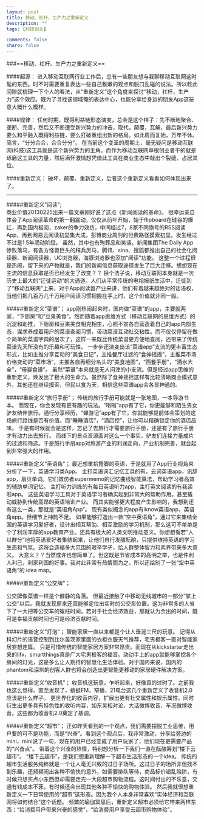 ```yaml
---
layout: post
title: 移动、杠杆、生产力之重新定义
description: ""
tags: [科技创业]

comments: false
share: false
---
```


###==移动、杠杆、生产力之重新定义==


####起源：
进入移动互联网行业工作后，总有一些朋友想与我聊移动互联网这时髦的东西。时不时需要重复表达一些自己稚嫩的观点和脱口乱碰的说法。所以趁此间隙就梳理一下个人的看法，从“重新定义”这个角度来探讨“移动，杠杆，生产力”这个效应。既为了寻找该领域俺的表达中心，也能分享给身边的朋友App这玩意大概什么模样。

####规律：
任何时期，既得利益链形态演变，总会是这个样子：先不断地聚合、垄断、完善，然后又不断遭受新兴势力的冲击，取代，颠覆，瓦解，最后新兴势力要么和平融入既得利益链，要么打破重组出新的格局。如此周而复始，万年不休。  
简言，“分分合合，合合分分”。
在当前这个变革的周期上，毫无疑问是移动互联网(科技)这工具就是这个新兴势力的主角。而作为移动互联网草根创业者干的就是琢磨这工具的力量，然后满怀激情想凭借此工具在商业生态中敲出个裂缝，占居其位。

####重新定义：
破坏、颠覆、重新定义，后者这个重新定义看看如何体现出来了。
 
---

#####重新定义"阅读";   
  商业价值20130225出来一篇文章刚好说了这点《新闻阅读的革命》。
  很幸运亲自体会了App阅读革命的第一翻震动，仅仅从前年开始，始于flipboard在硅谷的爆红，再到国内极阅，zaker的争力效仿，中间经过7，8家不同旗号的RSS阅读App，再到网易云阅读初显集大成，彭博商业周刊的付费路径摸索初显。发生经过不过是1.5年涌动阶段。
 虽然，其中也有殉葬品和笑话。新闻集团The Daily App惨败落马，有各方怪兽巨头的秣兵厉马，腾讯、sina、搜狐都推出自己的社会化阅读器、新闻阅读器，UC浏览器，海豚浏览器也添加“阅读”功能。
 这整一个过程很是热闹，留下来的产物就是，我们的新闻信息获取途径发生了巨大迁移。想想现在主流的信息获取是否已经发生了改变？？
 换个法子说，移动互联网本身就是一次历史上最大的“迁徙运动”的大通道。人们从平常传统的电视报纸生活中，迁徙到了“移动互联网”上来，对于App阅读器产业来讲，他们有着越来越绝对的话语权，当他们把几百万几千万用户阅读习惯把握在手上时，这个价值就非同一般。
 
#####重新定义“菜谱”；
app刚热闹起来时，国内做“菜谱”的app，主要就两家，“下厨房”和“豆果美食”。然而随着app思维方式（移动互联网的思维方式）的沉淀和助推，下厨房和豆果美食相克相生，心照不宣各自营造着自己的app内部生态，谋求养成着用户的菜谱查阅习惯，带动菜谱互动社交粘性。而不仅仅停留在做个简单的菜谱字典的层次了，这样一来既比传统菜谱更方便地查阅，还带来了传统菜谱先天所没有的乐趣和可玩性。
一步步还演变出该“菜谱app”支流的更丰富生态形式，比如主推分享互动的“美食日记”，主推餐厅过滤的“食神摇摇”，主推菜市场价格变动的“菜市场”，主推各自再细分名头的“美食地图”，“西餐手册”，“酒水大全”，“母婴食谱”。
虽然“菜谱”本来就是无人问津的小支流。但是经过app思维的重新定义，焕发出了极大的生命力。虽然除了食神摇摇这样有比较清晰商业模式意外，其他还在继续摸索，但民以食为天，相信这些菜谱app会各显神通的。
 
#####重新定义“旅行手册”；
传统的旅行手册可能就是一张地图，一本导游书本。
而现在，你会发现有更有趣的玩法。“嗡嗡”app有了它，你更能够和陌生男女驴友结伴旅行。通行分享经历，“蝉游记”app有了它，你就能够提前体会策划的这场旅行路线是否有价值。而“睡睡酒店”，“酒店控”，让你可以精确锁定你的酒店品味。
于是有时候就会是这样，忘记了去旅行才需要旅行手册，还是有了旅行手册才有动力出去旅行。
而线下的景点资源面对这么一个事实，驴友们连接力量成片的过滤和筛选。于是旅行手册app对旅游产业的利润走向，产业机制完善，就会起到非常强大的作用。
    
#####重新定义“英语角”；
最近想重拾蹩脚的英语，于是就用了App行业视角来分析了一下，英语学习类App。
主打英语词汇记忆工具的有，云词英语app，讯辞app，扇贝单词。它们效仿者supermemo的记忆曲线智能算法，帮助学习者高效的辅助单词记忆。
主打听力训练的有每日英语听力app，主打英文阅读的有我读啦app。
这些英语学习工具对于英语学习者确实起到非常大的帮助作用。甚至撬动威胁到传统高昂的英语培训产业。
而其实能够更大程度产生影响的，我想到还有这么一类，那就是“英语角App”。
现有类似概念的app有iknow英语app，英语角app。但细节上神韵不足。
如果能够打造出一款“空中英语角”，通过它来集结全国的英语学习爱好者，设计出相互帮助、相互激励的学习机制，那么这可不单单是个了利润丰厚的app教育产业。还具有极大的人类文明推动意义。你想想看若“人以群分”地将英语爱好者集结起来，让他们自行发酵酝酿，只提供维持英语的学习生态和气氛。这将会造福多大范围的艰辛学子，给人群整体智力和素养带来多大意义。
大意义？？当然或许也想简单了。但这既是节省成本的高明之举，也是件利人利己，利家利国的好事。我对此非常有热情而为之。所以还绘制了一张“空中英语角”的 idea map。
 
#####重新定义“公交牌”；

公交牌像菜谱一样是个僻静的角落。
但最近接触了中移动无线城市的一部分“掌上公交”以后。我就发现原来还真能够定位出实时的公交车位置。这为非常多的人省下了一大把等公交车的冤枉时间。若对于社会经济效益，那就认为余出的时间，既可是幸福贡献时间也可是经济贡献时间。
 
#####重新定义“灯泡”；
智能家居一直以来都是个让人垂涎三尺的玩意。
记得从科幻片的语音控制到比尔盖茨家里面的衣柜衣服天气推荐，宅男极客一直对智能家居妄想连篇。
只是可惜传统的智能家居方案非常昂贵。而现在从kickstarter走出来的lifx，smartthings真是广大宅男极客的福音。动动手上的app就能够掌控各个房间的灯光，这是多么让人期待的智慧化生活体验。对于国内来说，国内的phantom和深圳的创客人群也将会创造出更智能更移动的家居硬件解决方案。
 
#####重新定义“收音机”；
收音机这玩意，乍听起来，好像真的过时了。之前我也这么觉得。直至发现了，蜻蜓FM，窄播，21电台这几个重新定义了收音机2.0应该是什么样子。
更世界化的收音内容，扩展出更有社交属性和娱乐属性。同时衍生出更多具有特色性的收听内容，如东吴相对论，大话微博收音，车况微博收音。这些都为收音机2.0奠定了基调。

#####重新定义“超市”；
正如昨天看到的一个观点，我们需要摆脱工业思维，用户要的可不是功能，而是“兴奋”。看到这个观点后，我非常激动，分享给旁边的mini，mini说了一句，现在的用户已经变成了用户玩家了，他们现在更需要产品的“兴奋点”。
带着这个兴奋的热情，特别想分析一下我们一直在酝酿筹划“楼下云超市”。
“楼下云超市”，是我们想重新理解一下超市生活形态的一个idea。
 传统的超市生活服务纯粹就是一个让人毫无兴致的过日子场所。这过日子的场所非但找不到乐趣，还频频闹出各种不愉快的意外，如需要排队等待，商品标价错乱陷阱，有时候只想买点小东西但却需要走完一大段超市购物流程。这时间付出的不乐意，交通有钱成本不菲，有时候还会出现其他各种不愉快的购物体验。
然后我就很想重新定义一下日常使用的“超市”这形态。因为我个人本身非常喜欢“实体经济和互联网将如何结合”这个话题。
 频繁的瑜伽冥思后，重新定义超市必须给它带来两样东西：“给消费用户带来兴奋的感觉”，“给消费用户享受云超市购物体验”。

